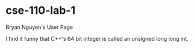 # cse-110-lab-1
Bryan Nguyen's User Page

I find it funny that C++'s 64 bit integer is called an unsigned long long int.
